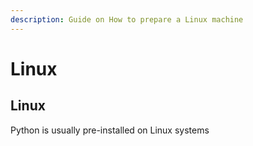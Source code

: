 ```yaml
---
description: Guide on How to prepare a Linux machine
---
```


# Linux

## Linux

Python is usually pre-installed on Linux systems
